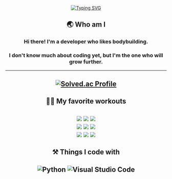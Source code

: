 <div align=center>
  
[![Typing SVG](https://readme-typing-svg.demolab.com?font=Fira+Code&weight=600&size=24&duration=1150&pause=2500&color=F7F100&center=true&vCenter=true&multiline=true&width=700&height=130&lines=We+do+not+stop+exercising+because+we+grow+old.;+We+grow+old+because+we+stop+exercising.;+-+Dr.+Kenneth+Cooper+-)](https://git.io/typing-svg)


## 🌏 Who am I
### Hi there! I'm a developer who likes bodybuilding.
### I don't know much about coding yet, but I'm the one who will grow further.
---

  
[![Solved.ac Profile](http://mazassumnida.wtf/api/v2/generate_badge?boj=sparrow22)](https://solved.ac/sparrow22/)
---
## 🏋️‍♂️ My favorite workouts
<img src="https://img.shields.io/badge/Lat_pulldown-E34F26?style=for-the-badge&logo=Lat_pulldown&logoColor=white"> <img src="https://img.shields.io/badge/Row-E34F26?style=for-the-badge&logo=Row&logoColor=white"> <img src="https://img.shields.io/badge/Dumbbell_pullover-E34F26?style=for-the-badge&logo=Dumbbell_pullover&logoColor=white">   
<img src="https://img.shields.io/badge/Barbell_Squat-1572B6?style=for-the-badge&logo=Barbell_Squat&logoColor=white"> <img src="https://img.shields.io/badge/Leg_press-1572B6?style=for-the-badge&logo=Leg_press&logoColor=white"> <img src="https://img.shields.io/badge/Leg_extension-1572B6?style=for-the-badge&logo=Leg_extension&logoColor=white">   
<img src="https://img.shields.io/badge/Arnold_Press-003545?style=for-the-badge&logo=Arnold_Press&logoColor=white"> <img src="https://img.shields.io/badge/Lateral_raise-003545?style=for-the-badge&logo=Lateral_raise&logoColor=white"> <img src="https://img.shields.io/badge/Shoulder_press-003545?style=for-the-badge&logo=Shoulder_press&logoColor=white">
---
## ⚒ Things I code with 
![Python](https://img.shields.io/badge/python-3670A0?style=for-the-badge&logo=python&logoColor=ffdd54)
![Visual Studio Code](https://img.shields.io/badge/Visual%20Studio%20Code-0078d7.svg?style=for-the-badge&logo=visual-studio-code&logoColor=white)
---

</div>
